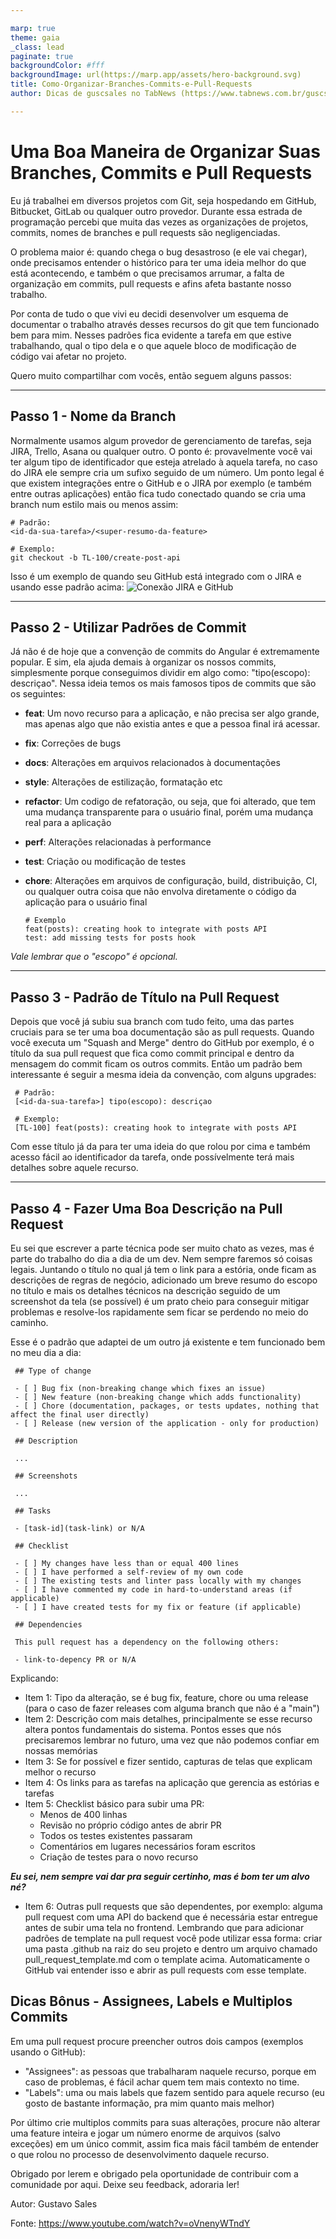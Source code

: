 ```yaml
---

marp: true
theme: gaia
_class: lead
paginate: true
backgroundColor: #fff
backgroundImage: url(https://marp.app/assets/hero-background.svg)
title: Como-Organizar-Branches-Commits-e-Pull-Requests
author: Dicas de guscsales no TabNews (https://www.tabnews.com.br/guscsales/uma-maneira-de-organizar-suas-branches-commits-e-pull-requests)

---
```


# Uma Boa Maneira de Organizar Suas Branches, Commits e Pull Requests
Eu já trabalhei em diversos projetos com Git, seja hospedando em GitHub, Bitbucket, GitLab ou qualquer outro provedor. Durante essa estrada de programação percebi que muita das vezes as organizações de projetos, commits, nomes de branches e pull requests são negligenciadas.

O problema maior é: quando chega o bug desastroso (e ele vai chegar), onde precisamos entender o histórico para ter uma ideia melhor do que está acontecendo, e também o que precisamos arrumar, a falta de organização em commits, pull requests e afins afeta bastante nosso trabalho.

Por conta de tudo o que vivi eu decidi desenvolver um esquema de documentar o trabalho através desses recursos do git que tem funcionado bem para mim. Nesses padrões fica evidente a tarefa em que estive trabalhando, qual o tipo dela e o que aquele bloco de modificação de código vai afetar no projeto.

Quero muito compartilhar com vocês, então seguem alguns passos:

---

## Passo 1 - Nome da Branch
Normalmente usamos algum provedor de gerenciamento de tarefas, seja JIRA, Trello, Asana ou qualquer outro. O ponto é: provavelmente você vai ter algum tipo de identificador que esteja atrelado à aquela tarefa, no caso do JIRA ele sempre cria um sufixo seguido de um número. Um ponto legal é que existem integrações entre o GitHub e o JIRA por exemplo (e também entre outras aplicações) então fica tudo conectado quando se cria uma branch num estilo mais ou menos assim:

    # Padrão:
    <id-da-sua-tarefa>/<super-resumo-da-feature>
    
    # Exemplo:
    git checkout -b TL-100/create-post-api
      
Isso é um exemplo de quando seu GitHub está integrado com o JIRA e usando esse padrão acima:
 ![Conexão JIRA e GitHub](https://gsales.io/images/blog/uma-maneira-de-organizar-suas-branches-commits-e-pull-requests/conexao-github-jira.png)

---

## Passo 2 - Utilizar Padrões de Commit
Já não é de hoje que a convenção de commits do Angular é extremamente popular. E sim, ela ajuda demais à organizar os nossos commits, simplesmente porque conseguimos dividir em algo como: "tipo(escopo): descriçao". Nessa ideia temos os mais famosos tipos de commits que são os seguintes:

- **feat**: Um novo recurso para a aplicação, e não precisa ser algo grande, mas apenas algo que não existia antes e que a pessoa final irá acessar.
- **fix**: Correções de bugs
- **docs**: Alterações em arquivos relacionados à documentações
- **style**: Alterações de estilização, formatação etc
- **refactor**: Um codigo de refatoração, ou seja, que foi alterado, que tem uma mudança transparente para o usuário final, porém uma mudança real para a aplicação
- **perf**: Alterações relacionadas à performance
- **test**: Criação ou modificação de testes
- **chore**: Alterações em arquivos de configuração, build, distribuição, CI, ou qualquer outra coisa que não envolva diretamente o código da aplicação para o usuário final
  
      # Exemplo
      feat(posts): creating hook to integrate with posts API
      test: add missing tests for posts hook
  
*Vale lembrar que o "escopo" é opcional.*

---

## Passo 3 - Padrão de Título na Pull Request
Depois que você já subiu sua branch com tudo feito, uma das partes cruciais para se ter uma boa documentação são as pull requests. Quando você executa um "Squash and Merge" dentro do GitHub por exemplo, é o título da sua pull request que fica como commit principal e dentro da mensagem do commit ficam os outros commits. Então um padrão bem interessante é seguir a mesma ideia da convenção, com alguns upgrades:

     # Padrão:
     [<id-da-sua-tarefa>] tipo(escopo): descriçao
     
     # Exemplo:
     [TL-100] feat(posts): creating hook to integrate with posts API

Com esse título já da para ter uma ideia do que rolou por cima e também acesso fácil ao identificador da tarefa, onde possívelmente terá mais detalhes sobre aquele recurso.

---

## Passo 4 - Fazer Uma Boa Descrição na Pull Request
Eu sei que escrever a parte técnica pode ser muito chato as vezes, mas é parte do trabalho do dia a dia de um dev. Nem sempre faremos só coisas legais. Juntando o título no qual já tem o link para a estória, onde ficam as descrições de regras de negócio, adicionado um breve resumo do escopo no título e mais os detalhes técnicos na descrição seguido de um screenshot da tela (se possível) é um prato cheio para conseguir mitigar problemas e resolve-los rapidamente sem ficar se perdendo no meio do caminho.

Esse é o padrão que adaptei de um outro já existente e tem funcionado bem no meu dia a dia:

     ## Type of change
     
     - [ ] Bug fix (non-breaking change which fixes an issue)
     - [ ] New feature (non-breaking change which adds functionality)
     - [ ] Chore (documentation, packages, or tests updates, nothing that affect the final user directly)
     - [ ] Release (new version of the application - only for production)
     
     ## Description
     
     ...
     
     ## Screenshots
     
     ...
     
     ## Tasks
     
     - [task-id](task-link) or N/A
     
     ## Checklist
     
     - [ ] My changes have less than or equal 400 lines
     - [ ] I have performed a self-review of my own code
     - [ ] The existing tests and linter pass locally with my changes
     - [ ] I have commented my code in hard-to-understand areas (if applicable)
     - [ ] I have created tests for my fix or feature (if applicable)
     
     ## Dependencies
     
     This pull request has a dependency on the following others:
     
     - link-to-depency PR or N/A
     
Explicando:

- Item 1: Tipo da alteração, se é bug fix, feature, chore ou uma release (para o caso de fazer releases com alguma branch que não é a "main")
- Item 2: Descrição com mais detalhes, principalmente se esse recurso altera pontos fundamentais do sistema. Pontos esses que nós precisaremos lembrar no futuro, uma vez que não podemos confiar em nossas memórias
- Item 3: Se for possível e fizer sentido, capturas de telas que explicam melhor o recurso
- Item 4: Os links para as tarefas na aplicação que gerencia as estórias e tarefas
- Item 5: Checklist básico para subir uma PR:
   - Menos de 400 linhas
   - Revisão no próprio código antes de abrir PR
   - Todos os testes existentes passaram
   - Comentários em lugares necessários foram escritos
   - Criação de testes para o novo recurso

***Eu sei, nem sempre vai dar pra seguir certinho, mas é bom ter um alvo né?***

- Item 6: Outras pull requests que são dependentes, por exemplo: alguma pull request com uma API do backend que é necessária estar entregue antes de subir uma tela no frontend.
Lembrando que para adicionar padrões de template na pull request você pode utilizar essa forma: criar uma pasta .github na raiz do seu projeto e dentro um arquivo chamado pull_request_template.md com o template acima. Automaticamente o GitHub vai entender isso e abrir as pull requests com esse template.

## Dicas Bônus - Assignees, Labels e Multiplos Commits
Em uma pull request procure preencher outros dois campos (exemplos usando o GitHub):

 - "Assignees": as pessoas que trabalharam naquele recurso, porque em caso de problemas, é fácil achar quem tem mais contexto no time.
 - "Labels": uma ou mais labels que fazem sentido para aquele recurso (eu gosto de bastante informação, pra mim quanto mais melhor)
   
Por último crie multiplos commits para suas alterações, procure não alterar uma feature inteira e jogar um número enorme de arquivos (salvo exceções) em um único commit, assim fica mais fácil também de entender o que rolou no processo de desenvolvimento daquele recurso.

Obrigado por lerem e obrigado pela oportunidade de contribuir com a comunidade por aqui. Deixe seu feedback, adoraria ler!

Autor: Gustavo Sales <!--(https://www.tabnews.com.br/guscsales/uma-maneira-de-organizar-suas-branches-commits-e-pull-requests#:~:text=Autor%3A-,Gustavo%20Sales,-Fonte%3A%20https)-->

 Fonte: https://www.youtube.com/watch?v=oVnenyWTndY

